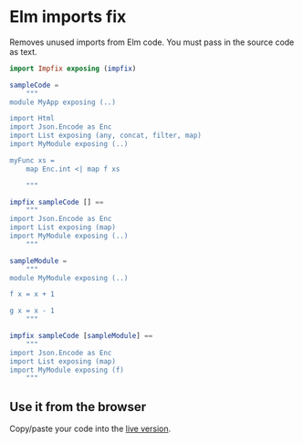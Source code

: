 # Elm imports fix

Removes unused imports from Elm code. You must pass in the source code as text.

```elm
import Impfix exposing (impfix)

sampleCode = 
	"""
module MyApp exposing (..)

import Html
import Json.Encode as Enc
import List exposing (any, concat, filter, map)
import MyModule exposing (..)

myFunc xs =
	map Enc.int <| map f xs

	"""

impfix sampleCode [] ==
	"""
import Json.Encode as Enc
import List exposing (map)
import MyModule exposing (..)
	"""

sampleModule = 
	"""
module MyModule exposing (..)

f x = x + 1

g x = x - 1 
	"""

impfix sampleCode [sampleModule] == 
	"""
import Json.Encode as Enc
import List exposing (map)
import MyModule exposing (f)
	"""
```

## Use it from the browser

Copy/paste your code into the [live version](https://dkodaj.github.io/impfix).